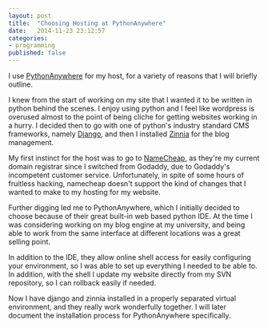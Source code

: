 ```yaml
---
layout: post
title:  "Choosing Hosting at PythonAnywhere"
date:   2014-11-23 23:12:57
categories:
- programming
published: false
---
```


<p>I use <a href="https://www.pythonanywhere.com/">PythonAnywhere</a>&nbsp;for my host, for a variety of reasons that I will briefly outline.&nbsp;</p><p>I knew from the start of working on my site that I wanted it to be written in python behind the scenes. I enjoy using python and I feel like wordpress is overused almost to the point of being cliche for getting websites working in a hurry. I decided then to go with one of python's industry standard CMS frameworks, namely <a href="https://www.djangoproject.com/">Django</a>, and then I installed <a href="http://django-blog-zinnia.com/">Zinnia</a>&nbsp;for the blog management.&nbsp;</p><p>My first instinct for the host was to go to <a href="http://www.namecheap.com/">NameCheap</a>, as they're my current domain registrar since I switched from Godaddy, due to Godaddy's incompetent customer service. Unfortunately, in spite of some hours of fruitless hacking, namecheap doesn't support the kind of changes that I wanted to make to my hosting for my website.&nbsp;</p><p>Further digging led me to PythonAnywhere, which I initially decided to choose because of their great built-in web based python IDE. At the time I was considering working on my blog engine at my university, and being able to work from the same interface at different locations was a great selling point.&nbsp;</p><p>In addition to the IDE, they allow online shell access for easily configuring your environment, so I was able to set up everything I needed to be able to. In addition, with the shell I update my website directly from my SVN repository, so I can rollback easily if needed.&nbsp;</p><p>Now I have django and zinnia installed in a properly separated virtual environment, and they really work wonderfully together. I will later document the installation process for PythonAnywhere specifically.</p>
